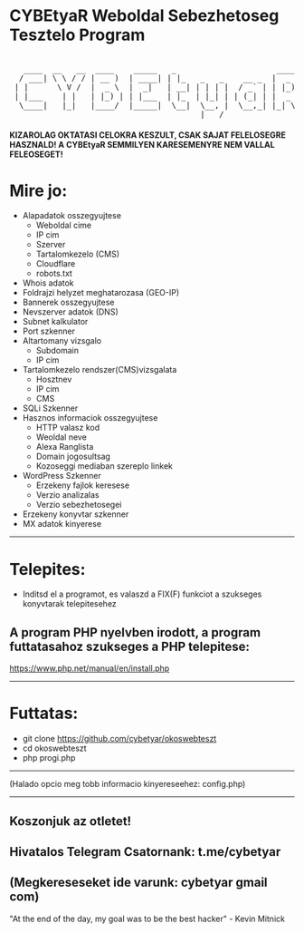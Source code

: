 # CYBEtyaR Weboldal Sebezhetoseg Tesztelo Program             

<pre>

   ____  __   __  ____    _____   _                     ____  
  / ___| \ \ / / | __ )  | ____| | |_   _   _    __ _  |  _ \ 
 | |      \ V /  |  _ \  |  _|   | __| | | | |  / _` | | |_) |
 | |___    | |   | |_) | | |___  | |_  | |_| | | (_| | |  _ < 
  \____|   |_|   |____/  |_____|  \__|  \__, |  \__,_| |_| \_\
                                        |___/                 
</pre>

#### KIZAROLAG OKTATASI CELOKRA KESZULT, CSAK SAJAT FELELOSEGRE HASZNALD! A CYBEtyaR SEMMILYEN KARESEMENYRE NEM VALLAL FELEOSEGET!

# Mire jo:
+ Alapadatok osszegyujtese
	- Weboldal cime
	- IP cim
	- Szerver 
	- Tartalomkezelo (CMS)
	- Cloudflare
	- robots.txt
+ Whois adatok
+ Foldrajzi helyzet meghatarozasa (GEO-IP)
+ Bannerek osszegyujtese
+ Nevszerver adatok (DNS)
+ Subnet kalkulator
+ Port szkenner
+ Altartomany vizsgalo
	- Subdomain
	- IP cim
+ Tartalomkezelo rendszer(CMS)vizsgalata
	- Hosztnev
	- IP cim
	- CMS
+ SQLi Szkenner
+ Hasznos informaciok osszegyujtese
	- HTTP valasz kod
	- Weoldal neve
	- Alexa Ranglista
	- Domain jogosultsag
	- Kozoseggi mediaban szereplo linkek
+ WordPress Szkenner
	- Erzekeny fajlok keresese
	- Verzio analizalas
	- Verzio sebezhetosegei
+ Erzekeny konyvtar szkenner
+ MX adatok kinyerese

---------------------------------

# Telepites:
- Inditsd el a programot, es valaszd a FIX(F) funkciot a szukseges konyvtarak telepitesehez

A program PHP nyelvben irodott, a program futtatasahoz szukseges a PHP telepitese:
---------------------------------
https://www.php.net/manual/en/install.php

---------------------------------

# Futtatas:
- git clone https://github.com/cybetyar/okoswebteszt
- cd okoswebteszt
- php progi.php

-----------------------------------

(Halado opcio meg tobb informacio kinyereseehez: config.php)

-----------------------------------

Koszonjuk az otletet!
-----------------------------------
Hivatalos Telegram Csatornank: t.me/cybetyar
-----------------------------------
(Megkereseseket ide varunk: cybetyar gmail com)
-----------------------------------

"At the end of the day, my goal was to be the best hacker" - Kevin Mitnick
